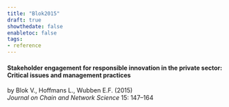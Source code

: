 ```yaml
---
title: "Blok2015"
draft: true
showthedate: false
enabletoc: false
tags:
- reference
---
```


#### **Stakeholder engagement for responsible innovation in the private sector: Critical issues and management practices**     
by Blok V., Hoffmans L., Wubben E.F. (2015)         
*Journal on Chain and Network Science* 15: 147–164       


